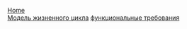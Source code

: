 [Home](https://github.com/etozia/project/wiki/%D0%93%D0%B5%D0%BD%D0%B5%D1%80%D0%B0%D1%86%D0%B8%D1%8F-%D0%B8%D0%B4%D0%B5%D0%B9#%D0%BF%D1%80%D0%BE%D0%B5%D0%BA%D1%82%D1%8B)  
[Модель жизненного цикла](https://github.com/etozia/project/wiki/%D0%9C%D0%BE%D0%B4%D0%B5%D0%BB%D1%8C-%D0%B6%D0%B8%D0%B7%D0%BD%D0%B5%D0%BD%D0%BD%D0%BE%D0%B3%D0%BE-%D1%86%D0%B8%D0%BA%D0%BB%D0%B0)
[функциональные требования](https://github.com/etozia/project/wiki/функциональные-требования)
